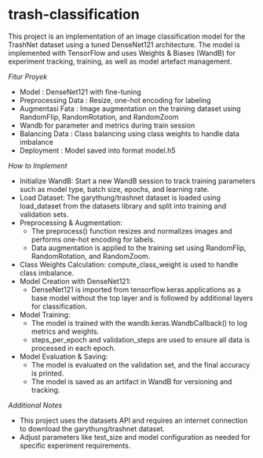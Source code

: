 # trash-classification
This project is an implementation of an image classification model for the TrashNet dataset using a tuned DenseNet121 architecture. The model is implemented with TensorFlow and uses Weights & Biases (WandB) for experiment tracking, training, as well as model artefact management.

*Fitur Proyek*
- Model : DenseNet121 with fine-tuning
- Preprocessing Data : Resize, one-hot encoding for labeling
- Augmentasi Fata : Image augmentation on the training dataset using RandomFlip, RandomRotation, and RandomZoom
- Wandb for parameter and metrics during train session
- Balancing Data : Class balancing using class weights to handle data imbalance
- Deployment : Model saved into format model.h5

*How to Implement*
- Initialize WandB: Start a new WandB session to track training parameters such as model type, batch size, epochs, and learning rate.
- Load Dataset: The garythung/trashnet dataset is loaded using load_dataset from the datasets library and split into training and validation sets.
- Preprocessing & Augmentation:
  -  The preprocess() function resizes and normalizes images and performs one-hot encoding for labels.
  -  Data augmentation is applied to the training set using RandomFlip, RandomRotation, and RandomZoom.
- Class Weights Calculation: compute_class_weight is used to handle class imbalance.
- Model Creation with DenseNet121:
  - DenseNet121 is imported from tensorflow.keras.applications as a base model without the top layer and is followed by additional layers for classification.
- Model Training:
  - The model is trained with the wandb.keras.WandbCallback() to log metrics and weights.
  - steps_per_epoch and validation_steps are used to ensure all data is processed in each epoch.
- Model Evaluation & Saving:
  - The model is evaluated on the validation set, and the final accuracy is printed.
  - The model is saved as an artifact in WandB for versioning and tracking.

*Additional Notes*
- This project uses the datasets API and requires an internet connection to download the garythung/trashnet dataset.
- Adjust parameters like test_size and model configuration as needed for specific experiment requirements.
